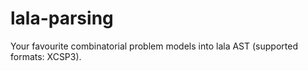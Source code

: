 # lala-parsing
Your favourite combinatorial problem models into lala AST (supported formats: XCSP3).

